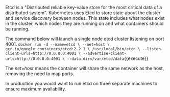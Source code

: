 Etcd is a "Distributed reliable key-value store for the most critical data of a distributed system". Kubernetes uses Etcd to store state about the cluster and service discovery between nodes. This state includes what nodes exist in the cluster, which nodes they are running on and what containers should be running.

The command below will launch a single node etcd cluster listening on port 4001.
`
docker run -d --name=etcd \
    --net=host \
    gcr.io/google_containers/etcd:2.2.1 \
    /usr/local/bin/etcd \
    --listen-client-urls=http://0.0.0.0:4001 \
    --advertise-client-urls=http://0.0.0.0:4001 \
    --data-dir=/var/etcd/data
`{{execute}}

The _net=host_ means the container will share the same network as the host, removing the need to map ports.

In production you would want to run etcd on three separate machines to ensure maximum availability.
